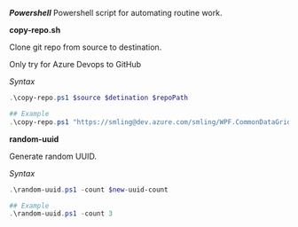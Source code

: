 ***Powershell***
Powershell script for automating routine work.

**copy-repo.sh**

Clone git repo from source to destination.

Only try for Azure Devops to GitHub

*Syntax*
```powershell
.\copy-repo.ps1 $source $detination $repoPath

## Example
.\copy-repo.ps1 "https://smling@dev.azure.com/smling/WPF.CommonDataGrid/_git/WPF.CommonDataGrid" "https://github.com/smling/WPF.CommonDataGrid.git" "d:\git\vscode\"

```

**random-uuid**

Generate random UUID.

*Syntax*
```powershell
.\random-uuid.ps1 -count $new-uuid-count

## Example
.\random-uuid.ps1 -count 3

```
